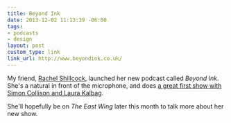 ```yaml
---
title: Beyond Ink
date: 2013-12-02 11:13:39 -06:00
tags:
- podcasts
- design
layout: post
custom_type: link
link_url: http://www.beyondink.co.uk/
---
```


My friend, [Rachel Shillcock](https://www.rachilli.com/), launched her new podcast called *Beyond Ink*. She's a natural in front of the microphone, and does [a great first show with Simon Collison and Laura Kalbag](http://www.beyondink.co.uk/shows/01-laura-and-simon).

She'll hopefully be on *The East Wing* later this month to talk more about her new show.
